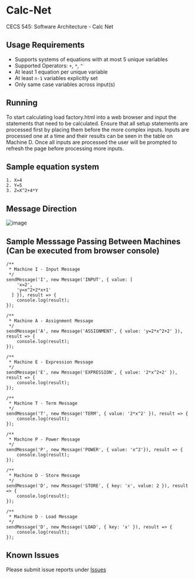 # Calc-Net
CECS 545: Software Architecture - Calc Net

## Usage Requirements
* Supports systems of equations with at most 5 unique variables
* Supported Operators: `+`, `*`, `^`
* At least 1 equation per unique variable
* At least `n-1` variables explicitly set 
* Only same case variables across input(s)

## Running
To start calculating load factory.html into a web browser and input the statements that need to be calculated. Ensure that all setup statements are processed first by placing them before the more complex inputs. Inputs are processed one at a time and their results can be seen in the table on Machine D. Once all inputs are processed the user will be prompted to refresh the page before processing more inputs.

## Sample equation system
```
1. X=4
2. Y=5
3. Z=X^2+4*Y
```

## Message Direction
![image](https://user-images.githubusercontent.com/6342285/55690415-326b8200-5946-11e9-9e73-cfbc0d112b5a.png)

## Sample Messsage Passing Between Machines (Can be executed from browser console)
```
/**
 * Machine I - Input Message
 */
sendMessage('I', new Message('INPUT', { value: [
    'x=2',
    'y=x^2+2*x+1'
  ] }), result => {
    console.log(result);
});

/**
 * Machine A - Assignment Message
 */
sendMessage('A', new Message('ASSIGNMENT', { value: 'y=2*x^2+2' }), result => {
    console.log(result);
});

/**
 * Machine E - Expression Message
 */
sendMessage('E', new Message('EXPRESSION', { value: '2*x^2+2' }), result => {
    console.log(result);
});

/**
 * Machine T - Term Message
 */
sendMessage('T', new Message('TERM', { value: '2*x^2' }), result => {
    console.log(result);
});

/**
 * Machine P - Power Message
 */
sendMessage('P', new Message('POWER', { value: 'x^2'}), result => {
    console.log(result);
});

/**
 * Machine D - Store Message
 */
sendMessage('D', new Message('STORE', { key: 'x', value: 2 }), result => {
    console.log(result);
});

/**
 * Machine D - Load Message
 */
sendMessage('D', new Message('LOAD', { key: 'x' }), result => {
    console.log(result);
});
```

## Known Issues
Please submit issue reports under [Issues](https://github.com/Anthony1234567/Calc-Net/issues)

